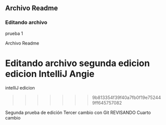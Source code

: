 
## Archivo Readme

### Editando archivo
prueba 1


Archivo Readme


Editando archivo 
segunda edicion
edicion IntelliJ Angie
=======
intelliJ edicion

>>>>>>> 9b813354f39f40a7fb0f19e752449ff645757082

Segunda prueba de edición 
Tercer cambio con Git
REVISANDO
Cuarto cambio 
